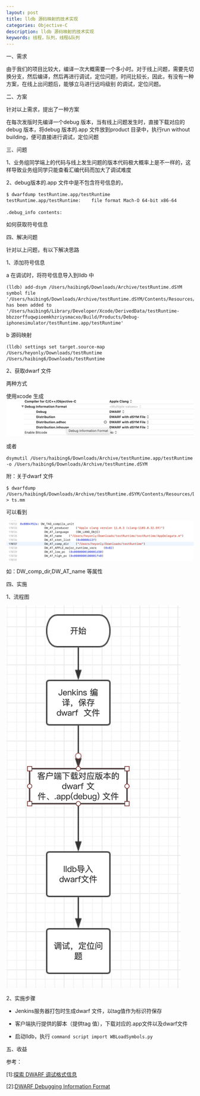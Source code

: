 ```yaml
---
layout: post
title: lldb 源码映射的技术实现
categories: Objective-C
description: lldb 源码映射的技术实现
keywords: 线程，队列，线程&队列
---
```


一、需求


由于我们的项目比较大，编译一次大概需要一个多小时。对于线上问题，需要先切换分支，然后编译，然后再进行调试，定位问题，时间比较长，因此，有没有一种方案，在线上出问题后，能够立马进行远吗级别 的调试，定位问题。


二、方案

针对以上需求，提出了一种方案


在每次发版时先编译一个debug 版本，当有线上问题发生时，直接下载对应的debug 版本，将debug 版本的.app 文件放到product 目录中，执行run without building，便可直接进行调试，定位问题 


三、问题

1、业务组同学端上的代码与线上发生问题的版本代码极大概率上是不一样的，这样导致业务组同学只能查看汇编代码而加大了调试难度


2、debug版本的.app 文件中是不包含符号信息的，

```
$ dwarfdump testRuntime.app/testRuntime 
testRuntime.app/testRuntime:    file format Mach-O 64-bit x86-64

.debug_info contents:

```
如何获取符号信息


四、解决问题


针对以上问题，有以下解决思路

1、添加符号信息

a 在调试时，将符号信息导入到lldb 中

```
(lldb) add-dsym /Users/haibing6/Downloads/Archive/testRuntime.dSYM
symbol file '/Users/haibing6/Downloads/Archive/testRuntime.dSYM/Contents/Resources/DWARF/testRuntime' has been added to '/Users/haibing6/Library/Developer/Xcode/DerivedData/testRuntime-bbzzorffuqwpioemkhzriysmacxo/Build/Products/Debug-iphonesimulator/testRuntime.app/testRuntime'
```
b 源码映射

```
(lldb) settings set target.source-map /Users/heyonly/Downloads/testRuntime /Users/haibing6/Downloads/testRuntime
```

2、获取dwarf 文件


两种方式


使用xcode 生成
![](/images/blog/lldb/01/2020-05-25-6.17.44.png)

或者

```
dsymutil /Users/haibing6/Downloads/Archive/testRuntime.app/testRuntime -o /Users/haibing6/Downloads/Archive/testRuntime.dSYM
```
附：关于dwarf 文件
```
$ dwarfdump /Users/haibing6/Downloads/Archive/testRuntime.dSYM/Contents/Resources/DWARF/testRuntime > ts.mm
```


可以看到

![](/images/blog/lldb/01/2020-05-25-2.41.12.png)



如：DW_comp_dir,DW_AT_name 等属性



四、实施


1、流程图

![](/images/blog/lldb/01/2020-05-25-2.11.58.png)


2、实施步骤


* Jenkins服务器打包时生成dwarf 文件，以tag值作为标识符保存
    
    
* 客户端执行提供的脚本（提供tag 值），下载对应的.app文件以及dwarf文件
    
    
* 启动lldb，执行 `command script import WBLoadSymbols.py`
    
    
    
五、收益


参考：

[1]\:[探索 DWARF 调试格式信息](https://www.ibm.com/developerworks/cn/aix/library/au-dwarf-debug-format/index.html)

[2]\:[DWARF Debugging Information Format](http://dwarfstd.org/doc/DWARF5.pdf)


